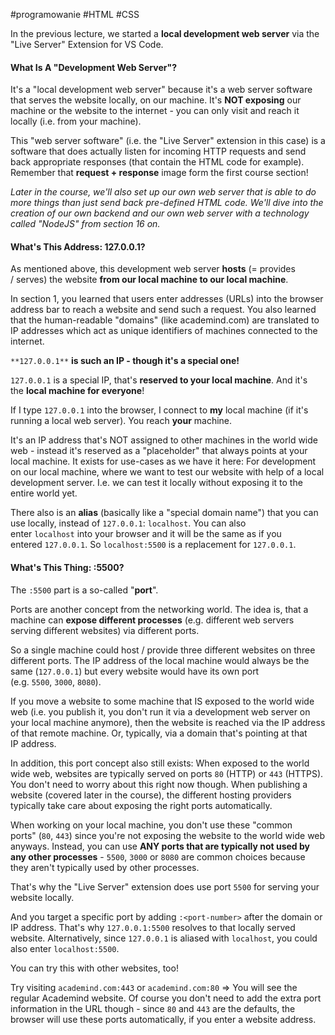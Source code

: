 #programowanie #HTML #CSS 

In the previous lecture, we started a **local development web server** via the "Live Server" Extension for VS Code.

#### What Is A "Development Web Server"?

It's a "local development web server" because it's a web server software that serves the website locally, on our machine. It's **NOT exposing** our machine or the website to the internet - you can only visit and reach it locally (i.e. from your machine).

This "web server software" (i.e. the "Live Server" extension in this case) is a software that does actually listen for incoming HTTP requests and send back appropriate responses (that contain the HTML code for example). Remember that **request + response** image form the first course section!

_Later in the course, we'll also set up our own web server that is able to do more things than just send back pre-defined HTML code. We'll dive into the creation of our own backend and our own web server with a technology called "NodeJS" from section 16 on._

#### What's This Address: 127.0.0.1?

As mentioned above, this development web server **hosts** (= provides / serves) the website **from our local machine to our local machine**.

In section 1, you learned that users enter addresses (URLs) into the browser address bar to reach a website and send such a request. You also learned that the human-readable "domains" (like academind.com) are translated to IP addresses which act as unique identifiers of machines connected to the internet.

`**127.0.0.1**` **is such an IP - though it's a special one!**

`127.0.0.1` is a special IP, that's **reserved to your local machine**. And it's the **local machine for everyone**!

If I type `127.0.0.1` into the browser, I connect to **my** local machine (if it's running a local web server). You reach **your** machine.

It's an IP address that's NOT assigned to other machines in the world wide web - instead it's reserved as a "placeholder" that always points at your local machine. It exists for use-cases as we have it here: For development on our local machine, where we want to test our website with help of a local development server. I.e. we can test it locally without exposing it to the entire world yet.

There also is an **alias** (basically like a "special domain name") that you can use locally, instead of `127.0.0.1`: `localhost`. You can also enter `localhost` into your browser and it will be the same as if you entered `127.0.0.1`. So `localhost:5500` is a replacement for `127.0.0.1`.

#### What's This Thing: :5500?

The `:5500` part is a so-called "**port**".

Ports are another concept from the networking world. The idea is, that a machine can **expose different processes** (e.g. different web servers serving different websites) via different ports.

So a single machine could host / provide three different websites on three different ports. The IP address of the local machine would always be the same (`127.0.0.1`) but every website would have its own port (e.g. `5500`, `3000`, `8080`).

If you move a website to some machine that IS exposed to the world wide web (i.e. you publish it, you don't run it via a development web server on your local machine anymore), then the website is reached via the IP address of that remote machine. Or, typically, via a domain that's pointing at that IP address.

In addition, this port concept also still exists: When exposed to the world wide web, websites are typically served on ports `80` (HTTP) or `443` (HTTPS). You don't need to worry about this right now though. When publishing a website (covered later in the course), the different hosting providers typically take care about exposing the right ports automatically.

When working on your local machine, you don't use these "common ports" (`80`, `443`) since you're not exposing the website to the world wide web anyways. Instead, you can use **ANY ports that are typically not used by any other processes** - `5500`, `3000` or `8080` are common choices because they aren't typically used by other processes.

That's why the "Live Server" extension does use port `5500` for serving your website locally.

And you target a specific port by adding `:<port-number>` after the domain or IP address. That's why `127.0.0.1:5500` resolves to that locally served website. Alternatively, since `127.0.0.1` is aliased with `localhost`, you could also enter `localhost:5500`.

You can try this with other websites, too!

Try visiting `academind.com:443` or `academind.com:80` => You will see the regular Academind website. Of course you don't need to add the extra port information in the URL though - since `80` and `443` are the defaults, the browser will use these ports automatically, if you enter a website address.